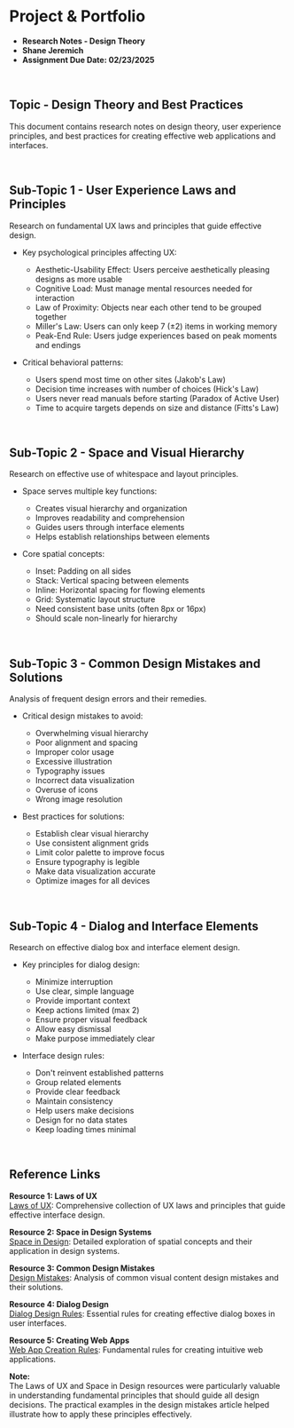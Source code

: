 # Project & Portfolio

- **Research Notes - Design Theory**
- **Shane Jeremich**
- **Assignment Due Date: 02/23/2025**

<br>

## Topic - Design Theory and Best Practices

This document contains research notes on design theory, user experience principles, and best practices for creating effective web applications and interfaces.

<br>

## Sub-Topic 1 - User Experience Laws and Principles

Research on fundamental UX laws and principles that guide effective design.

- Key psychological principles affecting UX:

  - Aesthetic-Usability Effect: Users perceive aesthetically pleasing designs as more usable
  - Cognitive Load: Must manage mental resources needed for interaction
  - Law of Proximity: Objects near each other tend to be grouped together
  - Miller's Law: Users can only keep 7 (±2) items in working memory
  - Peak-End Rule: Users judge experiences based on peak moments and endings

- Critical behavioral patterns:
  - Users spend most time on other sites (Jakob's Law)
  - Decision time increases with number of choices (Hick's Law)
  - Users never read manuals before starting (Paradox of Active User)
  - Time to acquire targets depends on size and distance (Fitts's Law)

<br>

## Sub-Topic 2 - Space and Visual Hierarchy

Research on effective use of whitespace and layout principles.

- Space serves multiple key functions:

  - Creates visual hierarchy and organization
  - Improves readability and comprehension
  - Guides users through interface elements
  - Helps establish relationships between elements

- Core spatial concepts:
  - Inset: Padding on all sides
  - Stack: Vertical spacing between elements
  - Inline: Horizontal spacing for flowing elements
  - Grid: Systematic layout structure
  - Need consistent base units (often 8px or 16px)
  - Should scale non-linearly for hierarchy

<br>

## Sub-Topic 3 - Common Design Mistakes and Solutions

Analysis of frequent design errors and their remedies.

- Critical design mistakes to avoid:

  - Overwhelming visual hierarchy
  - Poor alignment and spacing
  - Improper color usage
  - Excessive illustration
  - Typography issues
  - Incorrect data visualization
  - Overuse of icons
  - Wrong image resolution

- Best practices for solutions:
  - Establish clear visual hierarchy
  - Use consistent alignment grids
  - Limit color palette to improve focus
  - Ensure typography is legible
  - Make data visualization accurate
  - Optimize images for all devices

<br>

## Sub-Topic 4 - Dialog and Interface Elements

Research on effective dialog box and interface element design.

- Key principles for dialog design:

  - Minimize interruption
  - Use clear, simple language
  - Provide important context
  - Keep actions limited (max 2)
  - Ensure proper visual feedback
  - Allow easy dismissal
  - Make purpose immediately clear

- Interface design rules:
  - Don't reinvent established patterns
  - Group related elements
  - Provide clear feedback
  - Maintain consistency
  - Help users make decisions
  - Design for no data states
  - Keep loading times minimal

<br>

## Reference Links

**Resource 1: Laws of UX**  
[Laws of UX](paste-2.txt): Comprehensive collection of UX laws and principles that guide effective interface design.

**Resource 2: Space in Design Systems**  
[Space in Design](paste-6.txt): Detailed exploration of spatial concepts and their application in design systems.

**Resource 3: Common Design Mistakes**  
[Design Mistakes](paste-3.txt): Analysis of common visual content design mistakes and their solutions.

**Resource 4: Dialog Design**  
[Dialog Design Rules](paste-4.txt): Essential rules for creating effective dialog boxes in user interfaces.

**Resource 5: Creating Web Apps**  
[Web App Creation Rules](paste-5.txt): Fundamental rules for creating intuitive web applications.

**Note:**  
The Laws of UX and Space in Design resources were particularly valuable in understanding fundamental principles that should guide all design decisions. The practical examples in the design mistakes article helped illustrate how to apply these principles effectively.
